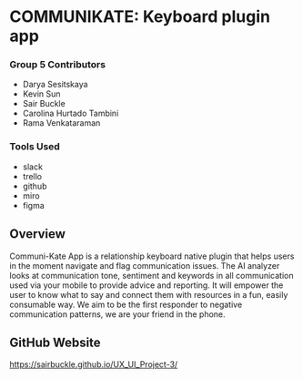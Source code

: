 # COMMUNIKATE: Keyboard plugin app

### Group 5 Contributors
* Darya Sesitskaya
* Kevin Sun
* Sair Buckle
* Carolina Hurtado Tambini
* Rama Venkataraman

### Tools Used
* slack
* trello
* github
* miro
* figma

## Overview
Communi-Kate App is a relationship keyboard native plugin that helps users in the moment navigate and flag communication issues. The AI analyzer looks at communication tone, sentiment and keywords in all communication used via your mobile to provide advice and reporting. It will empower the user to know what to say and connect them with resources in a fun, easily consumable way. We aim to be the first responder to negative communication patterns, we are your friend in the phone. 

## GitHub Website
https://sairbuckle.github.io/UX_UI_Project-3/